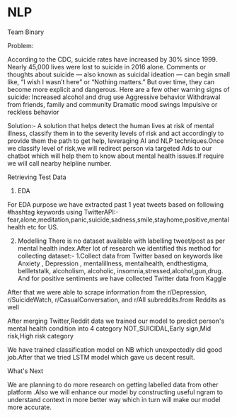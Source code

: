# NLP
Team Binary

Problem:

According to the CDC, suicide rates have increased by 30% since 1999. Nearly 45,000 lives were lost to suicide in 2016 alone. Comments or thoughts about suicide — also known as suicidal ideation — can begin small like, “I wish I wasn’t here” or “Nothing matters.” But over time, they can become more explicit and dangerous.
Here are a few other warning signs of suicide:
Increased alcohol and drug use
Aggressive behavior
Withdrawal from friends, family and community
Dramatic mood swings
Impulsive or reckless behavior

Solution:-
A solution that helps detect the human lives at risk of mental illness, classify them in to the severity levels of risk and act accordingly to provide them the path to get help, leveraging AI and NLP techniques.Once we classify level of risk,we will redirect person via targeted Ads to our chatbot which will help them to know about mental health issues.If require we will call nearby helpline number.


Retrieving Test Data

1. EDA

For EDA purpose we have extracted past 1 yeat tweets based on following #hashtag keywords using TwitterAPI:-
fear,alone,meditation,panic,suicide,sadness,smile,stayhome,positive,mentalhealth etc for US.

2. Modelling
There is no dataset available with labelling tweet/post as per mental health index.After lot of research we identified this method for collecting dataset:-
1.Collect data from Twitter based on keywords like Anxiety , Depression , mentalillness, mentalhealth, endthestigma, bellletstalk, alcoholism, alcoholic, insomnia,stressed,alcohol,gun,drug. And for positive sentiments we have collected Twitter data from Kaggle

After that  we were able to scrape information from the r/Depression, r/SuicideWatch, r/CasualConversation, and r/All subreddits.from Reddits as well

After merging Twitter,Reddit data we trained our model to predict person's mental health condition into 4 category
NOT_SUICIDAL,Early sign,Mid risk,High risk category

We have trained classification model on NB which unexpectedly did good job.After that we tried LSTM model which gave us decent result.

What's Next

We are planning to do more research on getting labelled data from other platform .Also we will enhance our model by constructing useful ngram to understand context in more better way which in turn will make our model more accurate.


